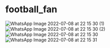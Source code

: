 # football_fan
![WhatsApp Image 2022-07-08 at 22 15 30 (1)](https://user-images.githubusercontent.com/65635963/178056816-42f4c8f0-84e5-49eb-b6d4-f2bac17eb20b.jpeg)
![WhatsApp Image 2022-07-08 at 22 15 30 (2)](https://user-images.githubusercontent.com/65635963/178056836-770301f5-66c1-4d00-ad6c-6f697cb3e4d3.jpeg)
![WhatsApp Image 2022-07-08 at 22 15 30](https://user-images.githubusercontent.com/65635963/178056845-fa04c863-e04a-423f-b88e-b1c75597369e.jpeg)
![WhatsApp Image 2022-07-08 at 22 15 31](https://user-images.githubusercontent.com/65635963/178056851-1f6dcaa1-ceb9-4df3-9df1-c8c6651ac1f0.jpeg)


